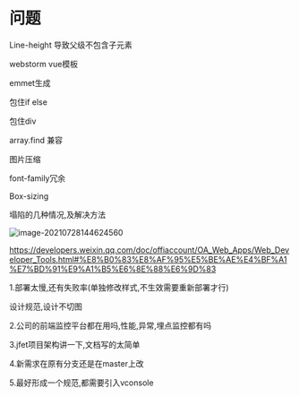 # 问题

Line-height 导致父级不包含子元素

webstorm vue模板

emmet生成

包住if else

包住div

array.find 兼容

图片压缩

font-family冗余

Box-sizing

塌陷的几种情况,及解决方法

![image-20210728144624560](https://gitee.com/zyzcode/gitee-pic/raw/master/image-20210728144624560.png)

https://developers.weixin.qq.com/doc/offiaccount/OA_Web_Apps/Web_Developer_Tools.html#%E8%B0%83%E8%AF%95%E5%BE%AE%E4%BF%A1%E7%BD%91%E9%A1%B5%E6%8E%88%E6%9D%83



1.部署太慢,还有失败率(单独修改样式,不生效需要重新部署才行)

设计规范,设计不切图

2.公司的前端监控平台都在用吗,性能,异常,埋点监控都有吗

3.jfet项目架构讲一下,文档写的太简单

4.新需求在原有分支还是在master上改

5.最好形成一个规范,都需要引入vconsole


